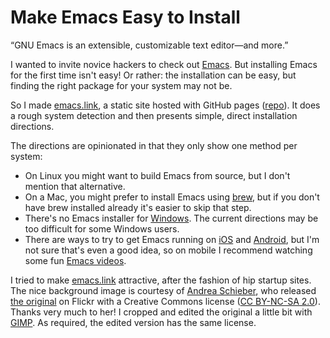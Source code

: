 # Make Emacs Easy to Install

“GNU Emacs is an extensible, customizable text editor—and more.”

I wanted to invite novice hackers to check out [Emacs](http://www.gnu.org/software/emacs/). But installing Emacs for the first time isn't easy! Or rather: the installation can be easy, but finding the right package for your system may not be.

So I made [emacs.link](http://emacs.link/), a static site hosted with GitHub pages ([repo](https://github.com/ajschumacher/emacs.link)). It does a rough system detection and then presents simple, direct installation directions.

The directions are opinionated in that they only show one method per system:

 * On Linux you might want to build Emacs from source, but I don't mention that alternative.
 * On a Mac, you might prefer to install Emacs using [brew](http://brew.sh/), but if you don't have brew installed already it's easier to skip that step.
 * There's no Emacs installer for [Windows](http://ftpmirror.gnu.org/emacs/windows/README). The current directions may be too difficult for some Windows users.
 * There are ways to try to get Emacs running on [iOS](http://gamma-level.com/iphoneos/ports/emacs) and [Android](https://play.google.com/store/apps/details?id=com.zielm.emacs), but I'm not sure that's even a good idea, so on mobile I recommend watching some fun [Emacs videos](https://www.youtube.com/watch?v=TMoPuv-xXMM&index=6&list=UUkRmQ_G_NbdbCQMpALg6UPg).

I tried to make [emacs.link](http://emacs.link/) attractive, after the fashion of hip startup sites. The nice background image is courtesy of [Andrea Schieber](https://www.flickr.com/photos/anschieber/), who released [the original](https://www.flickr.com/photos/anschieber/6303932505) on Flickr with a Creative Commons license ([CC BY-NC-SA 2.0](https://creativecommons.org/licenses/by-nc-sa/2.0/)). Thanks very much to her! I cropped and edited the original a little bit with [GIMP](http://www.gimp.org/). As required, the edited version has the same license.
